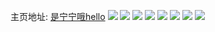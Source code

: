 主页地址: [是宁宁哦hello](https://weibo.com/u/6384141828) 
![](https://wx4.sinaimg.cn/mw2000/006Y3cVuly1h9lwpxpm4kj31sc2dsb29.jpg) 
![](https://wx4.sinaimg.cn/mw2000/006Y3cVuly1h9lwq7oj82j32402tcb2a.jpg) 
![](https://wx4.sinaimg.cn/mw2000/006Y3cVuly1h8c76j36x5j31sc2dsu0x.jpg) 
![](https://wx4.sinaimg.cn/mw2000/006Y3cVuly1h8c76k1rmqj31sc2dsx6p.jpg) 
![](https://wx4.sinaimg.cn/mw2000/006Y3cVuly1h8c76i9oegj31sc2dse82.jpg) 
![](https://wx4.sinaimg.cn/mw2000/006Y3cVuly1g2bweg43y6j3140140gws.jpg) 
![](https://wx4.sinaimg.cn/mw2000/006Y3cVuly1g2bwegeaiaj30u01401gg.jpg) 
![](https://wx4.sinaimg.cn/mw2000/006Y3cVuly1g2bwegtc8dj31400u0e3q.jpg) 
